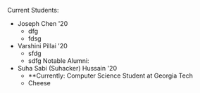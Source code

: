 Current Students: 
* Joseph Chen '20
  * dfg
  * fdsg
* Varshini Pillai '20
  * sfdg
  * sdfg
Notable Alumni: 
* Suha Sabi (Suhacker) Hussain '20
  * **Currently: Computer Science Student at Georgia Tech
  * Cheese
